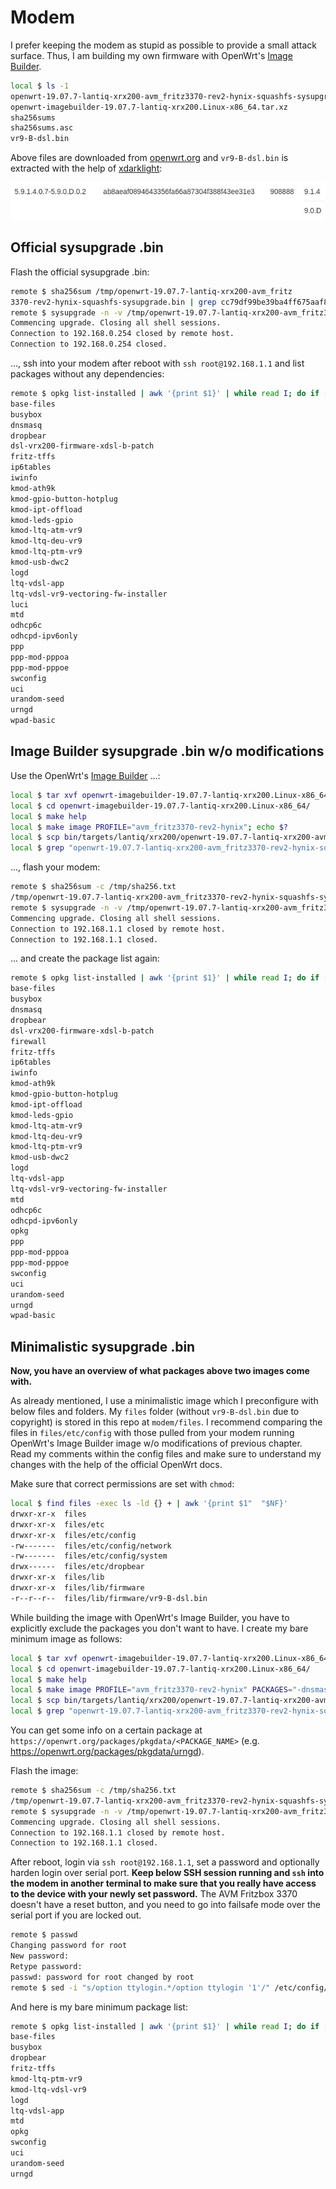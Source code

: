 # Modem

I prefer keeping the modem as stupid as possible to provide a small attack surface. Thus, I am building my own firmware with OpenWrt's [Image Builder](https://openwrt.org/docs/guide-user/additional-software/imagebuilder).

```bash
local $ ls -1 
openwrt-19.07.7-lantiq-xrx200-avm_fritz3370-rev2-hynix-squashfs-sysupgrade.bin
openwrt-imagebuilder-19.07.7-lantiq-xrx200.Linux-x86_64.tar.xz
sha256sums
sha256sums.asc
vr9-B-dsl.bin
```

Above files are downloaded from [openwrt.org](https://downloads.openwrt.org/releases/19.07.7/targets/lantiq/xrx200/) and `vr9-B-dsl.bin` is extracted with the help of [xdarklight](https://xdarklight.github.io/lantiq-xdsl-firmware-info/):

![Lantiq firmware](modem/lantiq_firmware.jpg)

## Official sysupgrade .bin

Flash the official sysupgrade .bin:

```bash
remote $ sha256sum /tmp/openwrt-19.07.7-lantiq-xrx200-avm_fritz
3370-rev2-hynix-squashfs-sysupgrade.bin | grep cc79df99be39ba4ff675aaf8f60e8cedb4eef4373ec2fc5b3e803bc5cfe15652
remote $ sysupgrade -n -v /tmp/openwrt-19.07.7-lantiq-xrx200-avm_fritz3370-rev2-hynix-squashfs-sysupgrade.bin 
Commencing upgrade. Closing all shell sessions.
Connection to 192.168.0.254 closed by remote host.
Connection to 192.168.0.254 closed.
```

..., ssh into your modem after reboot with `ssh root@192.168.1.1` and list packages without any dependencies:

```bash
remote $ opkg list-installed | awk '{print $1}' | while read I; do if [ $(opkg whatdepends "$I" | wc -l) -eq 3 ]; then echo "$I"; fi; done
base-files
busybox
dnsmasq
dropbear
dsl-vrx200-firmware-xdsl-b-patch
fritz-tffs
ip6tables
iwinfo
kmod-ath9k
kmod-gpio-button-hotplug
kmod-ipt-offload
kmod-leds-gpio
kmod-ltq-atm-vr9
kmod-ltq-deu-vr9
kmod-ltq-ptm-vr9
kmod-usb-dwc2
logd
ltq-vdsl-app
ltq-vdsl-vr9-vectoring-fw-installer
luci
mtd
odhcp6c
odhcpd-ipv6only
ppp
ppp-mod-pppoa
ppp-mod-pppoe
swconfig
uci
urandom-seed
urngd
wpad-basic
```

## Image Builder sysupgrade .bin w/o modifications

Use the OpenWrt's [Image Builder](https://openwrt.org/docs/guide-user/additional-software/imagebuilder) ...:

```bash
local $ tar xvf openwrt-imagebuilder-19.07.7-lantiq-xrx200.Linux-x86_64.tar.xz; echo $?
local $ cd openwrt-imagebuilder-19.07.7-lantiq-xrx200.Linux-x86_64/
local $ make help
local $ make image PROFILE="avm_fritz3370-rev2-hynix"; echo $?
local $ scp bin/targets/lantiq/xrx200/openwrt-19.07.7-lantiq-xrx200-avm_fritz3370-rev2-hynix-squashfs-sysupgrade.bin root@192.168.1.1:/tmp/
local $ grep "openwrt-19.07.7-lantiq-xrx200-avm_fritz3370-rev2-hynix-squashfs-sysupgrade.bin" bin/targets/lantiq/xrx200/sha256sums | sed 's#*# /tmp/#' | ssh root@192.168.1.1 "dd of=/tmp/sha256.txt"
```

..., flash your modem:

```bash
remote $ sha256sum -c /tmp/sha256.txt 
/tmp/openwrt-19.07.7-lantiq-xrx200-avm_fritz3370-rev2-hynix-squashfs-sysupgrade.bin: OK
remote $ sysupgrade -n -v /tmp/openwrt-19.07.7-lantiq-xrx200-avm_fritz3370-rev2-hynix-squashfs-sysupgrade.bin
Commencing upgrade. Closing all shell sessions.
Connection to 192.168.1.1 closed by remote host.
Connection to 192.168.1.1 closed.
```

... and create the package list again:

```bash
remote $ opkg list-installed | awk '{print $1}' | while read I; do if [ $(opkg whatdepends "$I" | wc -l) -eq 3 ]; then echo "$I"; fi; done
base-files
busybox
dnsmasq
dropbear
dsl-vrx200-firmware-xdsl-b-patch
firewall
fritz-tffs
ip6tables
iwinfo
kmod-ath9k
kmod-gpio-button-hotplug
kmod-ipt-offload
kmod-leds-gpio
kmod-ltq-atm-vr9
kmod-ltq-deu-vr9
kmod-ltq-ptm-vr9
kmod-usb-dwc2
logd
ltq-vdsl-app
ltq-vdsl-vr9-vectoring-fw-installer
mtd
odhcp6c
odhcpd-ipv6only
opkg
ppp
ppp-mod-pppoa
ppp-mod-pppoe
swconfig
uci
urandom-seed
urngd
wpad-basic
```

## Minimalistic sysupgrade .bin

**Now, you have an overview of what packages above two images come with.**

As already mentioned, I use a minimalistic image which I preconfigure with below files and folders. My `files` folder (without `vr9-B-dsl.bin` due to copyright) is stored in this repo at `modem/files`. I recommend comparing the files in `files/etc/config` with those pulled from your modem running OpenWrt's Image Builder image w/o modifications of previous chapter. Read my comments within the config files and make sure to understand my changes with the help of the official OpenWrt docs.

Make sure that correct permissions are set with `chmod`:

```bash
local $ find files -exec ls -ld {} + | awk '{print $1"  "$NF}'
drwxr-xr-x  files
drwxr-xr-x  files/etc
drwxr-xr-x  files/etc/config
-rw-------  files/etc/config/network
-rw-------  files/etc/config/system
drwx------  files/etc/dropbear
drwxr-xr-x  files/lib
drwxr-xr-x  files/lib/firmware
-r--r--r--  files/lib/firmware/vr9-B-dsl.bin
```

While building the image with OpenWrt's Image Builder, you have to explicitly exclude the packages you don't want to have. I create my bare minimum image as follows:

```bash
local $ tar xvf openwrt-imagebuilder-19.07.7-lantiq-xrx200.Linux-x86_64.tar.xz; echo $?
local $ cd openwrt-imagebuilder-19.07.7-lantiq-xrx200.Linux-x86_64/
local $ make help
local $ make image PROFILE="avm_fritz3370-rev2-hynix" PACKAGES="-dnsmasq -dsl-vrx200-firmware-xdsl-a -dsl-vrx200-firmware-xdsl-b-patch -firewall -ip6tables -iptables -iwinfo -kmod-ath9k -kmod-gpio-button-hotplug -kmod-ipt-offload -kmod-leds-gpio -kmod-ltq-atm-vr9 -kmod-ltq-deu-vr9 -kmod-usb-dwc2 -ltq-vdsl-vr9-vectoring-fw-installer -odhcp6c -odhcpd-ipv6only -ppp -ppp-mod-pppoa -ppp-mod-pppoe -wpad-basic" FILES="files/"; echo $?
local $ scp bin/targets/lantiq/xrx200/openwrt-19.07.7-lantiq-xrx200-avm_fritz3370-rev2-hynix-squashfs-sysupgrade.bin root@192.168.1.1:/tmp/
local $ grep "openwrt-19.07.7-lantiq-xrx200-avm_fritz3370-rev2-hynix-squashfs-sysupgrade.bin" bin/targets/lantiq/xrx200/sha256sums | sed 's#*# /tmp/#' | ssh root@192.168.1.1 "dd of=/tmp/sha256.txt"
```

You can get some info on a certain package at `https://openwrt.org/packages/pkgdata/<PACKAGE_NAME>` (e.g. https://openwrt.org/packages/pkgdata/urngd).

Flash the image:

```bash
remote $ sha256sum -c /tmp/sha256.txt
/tmp/openwrt-19.07.7-lantiq-xrx200-avm_fritz3370-rev2-hynix-squashfs-sysupgrade.bin: OK
remote $ sysupgrade -n -v /tmp/openwrt-19.07.7-lantiq-xrx200-avm_fritz3370-rev2-hynix-squashfs-sysupgrade.bin
Commencing upgrade. Closing all shell sessions.
Connection to 192.168.1.1 closed by remote host.
Connection to 192.168.1.1 closed.
```

After reboot, login via `ssh root@192.168.1.1`, set a password and optionally harden login over serial port. **Keep below SSH session running and `ssh` into the modem in another terminal to make sure that you really have access to the device with your newly set password.** The AVM Fritzbox 3370 doesn't have a reset button, and you need to go into failsafe mode over the serial port if you are locked out.


```bash
remote $ passwd
Changing password for root
New password:
Retype password:
passwd: password for root changed by root
remote $ sed -i "s/option ttylogin.*/option ttylogin '1'/" /etc/config/system # to enforce prompt for root password over serial port
```

And here is my bare minimum package list:

```bash
remote $ opkg list-installed | awk '{print $1}' | while read I; do if [ $(opkg whatdepends "$I" | wc -l) -eq 3 ]; then echo "$I"; fi; done
base-files
busybox
dropbear
fritz-tffs
kmod-ltq-ptm-vr9
kmod-ltq-vdsl-vr9
logd
ltq-vdsl-app
mtd
opkg
swconfig
uci
urandom-seed
urngd
```